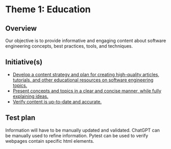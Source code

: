 # Theme 1: Education
## Overview
Our objective is to provide informative and engaging content about 
software engineering concepts, best practices, tools, and techniques.

## Initiative(s)
* [Develop a content strategy and plan for creating high-quality articles, tutorials, and other educational resources on software engineering topics.](Epics/initiative_content_creation.md)
* [Present concepts and topics in a clear and concise manner, while fully explaining ideas.](Epics/content_readability.md)
* [Verify content is up-to-date and accurate.](Epics/content_validation.md)

## Test plan
Information will have to be manually updated and validated. ChatGPT can be manually used to refine information.
Pytest can be used to verify webpages contain specific html elements.